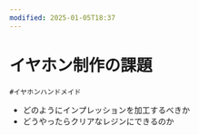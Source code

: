 ```yaml
---
modified: 2025-01-05T18:37
---
```

# イヤホン制作の課題

`#イヤホンハンドメイド`

- どのようにインプレッションを加工するべきか
- どうやったらクリアなレジンにできるのか